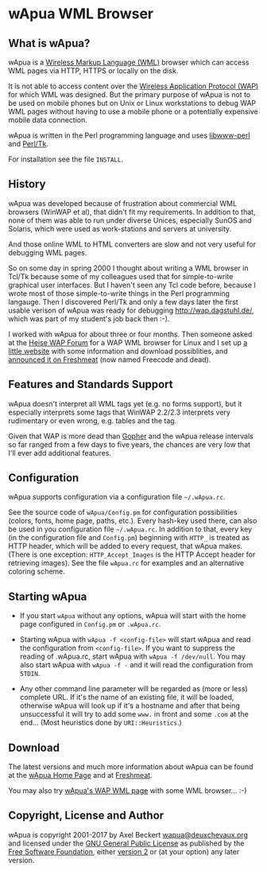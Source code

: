 wApua WML Browser
=================

What is wApua?
--------------

wApua is a
[Wireless Markup Language (WML)](https://en.wikipedia.org/wiki/Wireless_Markup_Language)
browser which can access WML pages via HTTP, HTTPS or locally on the
disk.

It is not able to access content over the
[Wireless Application Protocol (WAP)](https://en.wikipedia.org/wiki/Wireless_Application_Protocol)
for which WML was designed. But the primary purpose of wApua is not to
be used on mobile phones but on Unix or Linux workstations to debug
WAP WML pages without having to use a mobile phone or a potentially
expensive mobile data connection.

wApua is written in the Perl programming language and uses
[libwww-perl](https://github.com/libwww-perl/libwww-perl) and
[Perl/Tk](http://www.perltk.org/).

For installation see the file `INSTALL`.


History
-------

wApua was developed because of frustration about commercial WML
browsers (WinWAP et al), that didn't fit my requirements. In addition
to that, none of them was able to run under diverse Unices, especially
SunOS and Solaris, which were used as work-stations and servers at
university.

And those online WML to HTML converters are slow and not very useful
for debugging WML pages.

So on some day in spring 2000 I thought about writing a WML browser in
Tcl/Tk because some of my colleagues used that for simple-to-write
graphical user interfaces. But I haven't seen any Tcl code before,
because I wrote most of those simple-to-write things in the Perl
programming langauge. Then I discovered Perl/Tk and only a few days
later the first usable verison of wApua was ready for debugging
http://wap.dagstuhl.de/, which was part of my student's job back then
:-).

I worked with wApua for about three or four months. Then someone asked
at the [Heise WAP Forum][1] for a WAP WML browser for Linux and I set
up [a little website][2] with some information and download
possiblities, and [announced it on Freshmeat][3] (now named Freecode
and dead).


Features and Standards Support
------------------------------

wApua doesn't interpret all WML tags yet (e.g. no forms support),
but it especially interprets some tags that WinWAP 2.2/2.3 interprets
very rudimentary or even wrong, e.g. tables and the <noop/>
tag.

Given that WAP is more dead than
[Gopher](https://en.wikipedia.org/wiki/Gopher_(protocol)) and the
wApua release intervals so far ranged from a few days to five years,
the chances are very low that I'll ever add additional features.


Configuration
-------------

wApua supports configuration via a configuration file `~/.wApua.rc`.

See the source code of `wApua/Config.pm` for configuration
possibilities (colors, fonts, home page, paths, etc.). Every hash-key
used there, can also be used in you configuration file `~/.wApua.rc`. In
addition to that, every key (in the configuration file and `Config.pm`)
beginning with `HTTP_` is treated as HTTP header, which will be added
to every request, that wApua makes. (There is one exception:
`HTTP_Accept_Images` is the HTTP Accept header for retrieving
images). See the file `wApua.rc` for examples and an alternative
coloring scheme.


Starting wApua
--------------

* If you start `wApua` without any options, wApua will start with the
  home page configured in `Config.pm` or `.wApua.rc`.

* Starting wApua with `wApua -f <config-file>` will start wApua and
  read the configuration from `<config-file>`. If you want to suppress
  the reading of .wApua.rc, start wApua with `wApua -f /dev/null`.
  You may also start wApua with `wApua -f -` and it will read the
  configuration from `STDIN`.

* Any other command line parameter will be regarded as (more or
  less) complete URL. If it's the name of an existing file, it will
  be loaded, otherwise wApua will look up if it's a hostname and
  after that being unsuccessful it will try to add some `www.` in
  front and some `.com` at the end...  (Most heuristics done by
  `URI::Heuristics`.)


Download
--------

The latest versions and much more information about wApua can be found
at the [wApua Home Page][2] and at [Freshmeat][3].

You may also try [wApua's WAP WML page][4] with some WML
browser... :-)


Copyright, License and Author
-----------------------------

wApua is copyright 2001-2017 by Axel Beckert <wapua@deuxchevaux.org>
and licensed under the
[GNU General Public License](https://www.gnu.org/licenses/gpl) as
published by the [Free Software Foundation](https://www.fsf.org/),
either [version 2](https://www.gnu.org/licenses/old-licenses/gpl-2.0)
or (at your option) any later version.

[1]: https://web.archive.org/web/20010605003852/http://www.heise.de:80/ix/forum/go.shtml?list=1&g=952686372_61
     (German only)
[2]: https://fsinfo.noone.org/~abe/wApua/
[3]: http://freshmeat.net/projects/wapua/
[4]: https://fsinfo.noone.org/~abe/wApua/index.wml
